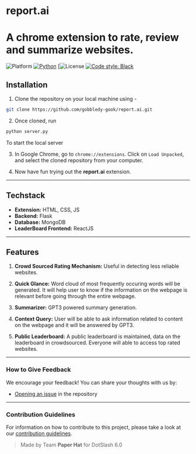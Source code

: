 # **report.ai**

# A chrome extension to rate, review and summarize websites.

![Platform](https://img.shields.io/badge/Platform-Linux%20%7C%20macOS%20%7C%20Windows-informational)
[![Python](https://img.shields.io/badge/Python-%203.8%20%7C%203.9%20%7C%203.10-informational)](https://www.python.org/)
[![License](https://img.shields.io/badge/License-MIT-green)
[![Code style: Black](https://img.shields.io/badge/Code%20style-Black-000.svg)](https://github.com/psf/black)

## **Installation**

1. Clone the repository on your local machine using -

```bash
git clone https://github.com/gobbledy-gook/report.ai.git
```

2. Once cloned, run

```python
python server.py
```

To start the local server

3. In Google Chrome, go to `chrome://extensions`. Click on `Load Unpacked`, and select the cloned repository from your computer.

4. Now have fun trying out the **report.ai** extension.

---

## **Techstack**

- **Extension:** HTML, CSS, JS
- **Backend:** Flask
- **Database:** MongoDB
- **LeaderBoard Frontend:** ReactJS

---

## **Features**

1. **Crowd Sourced Rating Mechanism:** Useful in detecting less reliable websites.

2. **Quick Glance:** Word cloud of most frequently occuring words will be generated. It will help user to know if the information on the webpage is relevant before going through the entire webpage.

3. **Summarizer:** GPT3 powered summary generation.

4. **Context Query:** User will be able to ask information related to content on the webpage and it will be answered by GPT3.

5. **Public Leaderboard:** A public leaderboard is maintained, data on the leaderboard in crowdsourced. Everyone will able to access top rated websites.

---

### How to Give Feedback

We encourage your feedback! You can share your thoughts with us by:

- [Opening an issue](https://github.com/IceKhan13/purplecaffeine/issues) in the repository

---

### Contribution Guidelines

For information on how to contribute to this project, please take a look at our [contribution guidelines](https://github.com/IceKhan13/purplecaffeine/blob/main/CONTRIBUTING.md).

> Made by Team **Paper Hat** for DotSlash 6.0
